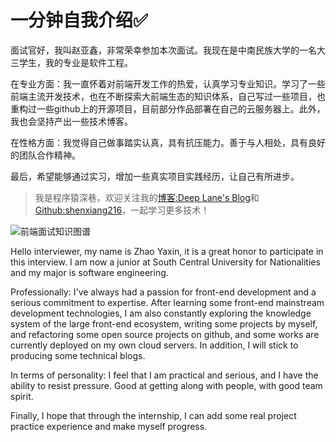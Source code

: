 # 一分钟自我介绍✅

面试官好，我叫赵亚鑫，非常荣幸参加本次面试。我现在是中南民族大学的一名大三学生，我的专业是软件工程。

在专业方面：我一直怀着对前端开发工作的热爱，认真学习专业知识。学习了一些前端主流开发技术，也在不断探索大前端生态的知识体系，自己写过一些项目，也重构过一些github上的开源项目，目前部分作品部署在自己的云服务器上。此外，我也会坚持产出一些技术博客。

在性格方面：我觉得自己做事踏实认真，具有抗压能力。善于与人相处，具有良好的团队合作精神。

最后，希望能够通过实习，增加一些真实项目实践经历，让自己有所进步。



>  我是程序猿深巷，欢迎关注我的[博客:Deep Lane's Blog](https://blog.mmyxyz.xyz/)和[Github:shenxiang216](https://github.com/shenxiang216)，一起学习更多技术！

![前端面试知识图谱](https://fastly.jsdelivr.net/gh/shenxiang216/blog-imgs/linshi/202111081627839.png)

Hello interviewer, my name is Zhao Yaxin, it is a great honor to participate in this interview. I am now a junior at South Central University for Nationalities and my major is software engineering.

Professionally: I've always had a passion for front-end development and a serious commitment to expertise. After learning some front-end mainstream development technologies, I am also constantly exploring the knowledge system of the large front-end ecosystem, writing some projects by myself, and refactoring some open source projects on github, and some works are currently deployed on my own cloud servers. In addition, I will stick to producing some technical blogs.

In terms of personality: I feel that I am practical and serious, and I have the ability to resist pressure. Good at getting along with people, with good team spirit.

Finally, I hope that through the internship, I can add some real project practice experience and make myself progress.
